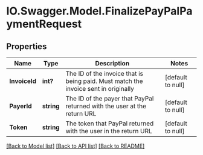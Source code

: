 # IO.Swagger.Model.FinalizePayPalPaymentRequest
## Properties

Name | Type | Description | Notes
------------ | ------------- | ------------- | -------------
**InvoiceId** | **int?** | The ID of the invoice that is being paid. Must match the invoice sent in originally | [default to null]
**PayerId** | **string** | The ID of the payer that PayPal returned with the user at the return URL | [default to null]
**Token** | **string** | The token that PayPal returned with the user in the return URL | [default to null]

[[Back to Model list]](../README.md#documentation-for-models) [[Back to API list]](../README.md#documentation-for-api-endpoints) [[Back to README]](../README.md)

